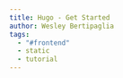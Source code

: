 ```yaml
---
title: Hugo - Get Started
author: Wesley Bertipaglia
tags:
  - "#frontend"
  - static
  - tutorial
---
```

